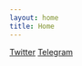 ```yaml
---
layout: home
title: Home
---
```


[Twitter](https://twitter.com/home)
[Telegram](https://t.me/homer0777)